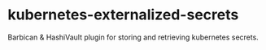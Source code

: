 # kubernetes-externalized-secrets
Barbican &amp; HashiVault plugin for storing and retrieving kubernetes secrets.
